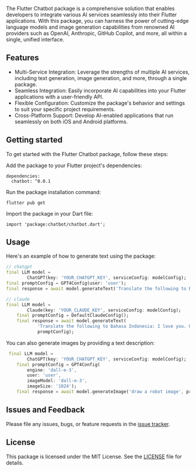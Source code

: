 The Flutter Chatbot package is a comprehensive solution that enables developers to integrate various AI services seamlessly into their Flutter applications. With this package, you can harness the power of cutting-edge language models and image generation capabilities from renowned AI providers such as OpenAI, Anthropic, GitHub Copilot, and more, all within a single, unified interface.

## Features
- Multi-Service Integration: Leverage the strengths of multiple AI services, including text generation, image generation, and more, through a single package.
- Seamless Integration: Easily incorporate AI capabilities into your Flutter applications with a user-friendly API.
- Flexible Configuration: Customize the package's behavior and settings to suit your specific project requirements.
- Cross-Platform Support: Develop AI-enabled applications that run seamlessly on both iOS and Android platforms.

## Getting started

To get started with the Flutter Chatbot package, follow these steps:

Add the package to your Flutter project's dependencies:
```
dependencies:
  chatbot: ^0.0.1
```

Run the package installation command:

```
flutter pub get
```

Import the package in your Dart file:
```
import 'package:chatbot/chatbot.dart';
```

## Usage

Here's an example of how to generate text using the package:

```dart
// chatgpt
final LLM model =
        ChatGPT(key: 'YOUR_CHATGPT_KEY', serviceConfig: modelConfig);
final promptConfig = GPT4Config(user: 'user');
final response = await model.generateText('Translate the following to Bahasa Indonesia: I love you. Only give the Bahasa Indonesia translation without explanation', promptConfig);

// claude
final LLM model =
        Claude(key: 'YOUR_CLAUDE_KEY', serviceConfig: modelConfig);
    final promptConfig = DefaultClaudeConfig();
    final response = await model.generateText(
            'Translate the following to Bahasa Indonesia: I love you. Only give the Bahasa Indonesia translation without explanation',
            promptConfig);
```

You can also generate images by providing a text description:
```dart
 final LLM model =
        ChatGPT(key: 'YOUR_CHATGPT_KEY', serviceConfig: modelConfig);
    final promptConfig = GPT4Config(
        engine: 'dall-e-3',
        user: 'user',
        imageModel: 'dall-e-3',
        imageSize: '1024');
    final response = await model.generateImage('draw a robot image', promptConfig);
```

## Issues and Feedback

Please file any issues, bugs, or feature requests in the [issue tracker](https://github.com/bookbot-kids/chatbot/issues).

## License

This package is licensed under the MIT License. See the [LICENSE](LICENSE) file for details.
